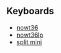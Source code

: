<!-- ![GitHub Stats](https://github-readme-stats.vercel.app/api?username=tamago324&show_icons=true&theme=nord) -->


## Keyboards

* [nowt36](https://github.com/tamago324/nowt36)
* [nowt36lp](https://github.com/tamago324/nowt36lp)
* [split mini](https://github.com/tamago324/split-mini)
